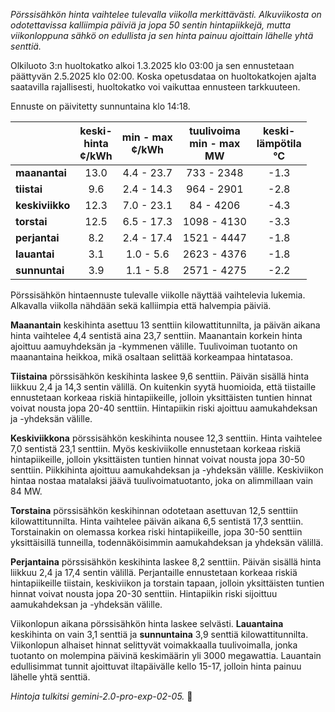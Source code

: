 *Pörssisähkön hinta vaihtelee tulevalla viikolla merkittävästi. Alkuviikosta on odotettavissa kalliimpia päiviä ja jopa 50 sentin hintapiikkejä, mutta viikonloppuna sähkö on edullista ja sen hinta painuu ajoittain lähelle yhtä senttiä.*


Olkiluoto 3:n huoltokatko alkoi 1.3.2025 klo 03:00 ja sen ennustetaan päättyvän 2.5.2025 klo 02:00. Koska opetusdataa on huoltokatkojen ajalta saatavilla rajallisesti, huoltokatko voi vaikuttaa ennusteen tarkkuuteen.

Ennuste on päivitetty sunnuntaina klo 14:18.

|    | keski-<br>hinta<br>¢/kWh | min - max<br>¢/kWh | tuulivoima<br>min - max<br>MW | keski-<br>lämpötila<br>°C |
|:-------------|:----------------:|:----------------:|:-------------:|:-------------:|
| **maanantai**  | 13.0 | 4.4 - 23.7  | 733 - 2348   | -1.3 |
| **tiistai**   | 9.6  | 2.4 - 14.3  | 964 - 2901   | -2.8 |
| **keskiviikko** | 12.3 | 7.0 - 23.1  | 84 - 4206   | -4.3 |
| **torstai**  | 12.5 | 6.5 - 17.3  | 1098 - 4130  | -3.3 |
| **perjantai**  | 8.2  | 2.4 - 17.4  | 1521 - 4447  | -1.8 |
| **lauantai**  | 3.1  | 1.0 - 5.6  | 2623 - 4376  | -1.8 |
| **sunnuntai**  | 3.9  | 1.1 - 5.8  | 2571 - 4275  | -2.2 |

Pörssisähkön hintaennuste tulevalle viikolle näyttää vaihtelevia lukemia. Alkavalla viikolla nähdään sekä kalliimpia että halvempia päiviä.

**Maanantain** keskihinta asettuu 13 senttiin kilowattitunnilta, ja päivän aikana hinta vaihtelee 4,4 sentistä aina 23,7 senttiin. Maanantain korkein hinta ajoittuu aamuyhdeksän ja -kymmenen välille. Tuulivoiman tuotanto on maanantaina heikkoa, mikä osaltaan selittää korkeampaa hintatasoa.

**Tiistaina** pörssisähkön keskihinta laskee 9,6 senttiin. Päivän sisällä hinta liikkuu 2,4 ja 14,3 sentin välillä. On kuitenkin syytä huomioida, että tiistaille ennustetaan korkeaa riskiä hintapiikeille, jolloin yksittäisten tuntien hinnat voivat nousta jopa 20-40 senttiin. Hintapiikin riski ajoittuu aamukahdeksan ja -yhdeksän välille.

**Keskiviikkona** pörssisähkön keskihinta nousee 12,3 senttiin. Hinta vaihtelee 7,0 sentistä 23,1 senttiin. Myös keskiviikolle ennustetaan korkeaa riskiä hintapiikeille, jolloin yksittäisten tuntien hinnat voivat nousta jopa 30-50 senttiin. Piikkihinta ajoittuu aamukahdeksan ja -yhdeksän välille. Keskiviikon hintaa nostaa matalaksi jäävä tuulivoimatuotanto, joka on alimmillaan vain 84 MW.

**Torstaina** pörssisähkön keskihinnan odotetaan asettuvan 12,5 senttiin kilowattitunnilta. Hinta vaihtelee päivän aikana 6,5 sentistä 17,3 senttiin. Torstainakin on olemassa korkea riski hintapiikeille, jopa 30-50 senttiin yksittäisillä tunneilla, todennäköisimmin aamukahdeksan ja yhdeksän välillä.

**Perjantaina** pörssisähkön keskihinta laskee 8,2 senttiin. Päivän sisällä hinta liikkuu 2,4 ja 17,4 sentin välillä. Perjantaille ennustetaan korkeaa riskiä hintapiikeille tiistain, keskiviikon ja torstain tapaan, jolloin yksittäisten tuntien hinnat voivat nousta jopa 20-30 senttiin. Hintapiikin riski sijoittuu aamukahdeksan ja -yhdeksän välille.

Viikonlopun aikana pörssisähkön hinta laskee selvästi. **Lauantaina** keskihinta on vain 3,1 senttiä ja **sunnuntaina** 3,9 senttiä kilowattitunnilta. Viikonlopun alhaiset hinnat selittyvät voimakkaalla tuulivoimalla, jonka tuotanto on molempina päivinä keskimäärin yli 3000 megawattia. Lauantain edullisimmat tunnit ajoittuvat iltapäivälle kello 15-17, jolloin hinta painuu lähelle yhtä senttiä.

*Hintoja tulkitsi gemini-2.0-pro-exp-02-05.* 💨

